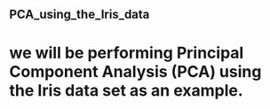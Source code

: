 ## PCA_using_the_Iris_data

#  we will be performing Principal Component Analysis (PCA) using the Iris data set as an example.
